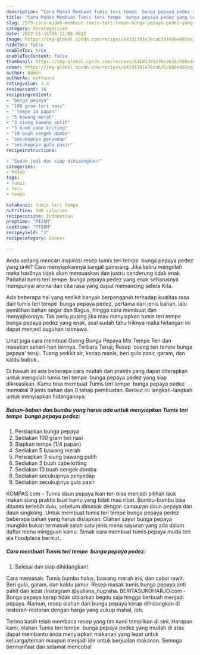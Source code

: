 ```yaml
---
description: "Cara Mudah Membuat Tumis teri tempe  bunga pepaya pedez yang Lezat"
title: "Cara Mudah Membuat Tumis teri tempe  bunga pepaya pedez yang Lezat"
slug: 2579-cara-mudah-membuat-tumis-teri-tempe-bunga-pepaya-pedez-yang-lezat
category: Uncategorized
date: 2022-11-16T06:11:08.981Z
image: https://img-global.cpcdn.com/recipes/641d1301e76cab36/680x482cq70/tumis-teri-tempe-bunga-pepaya-pedez-foto-resep-utama.jpg
hideToc: false
enableToc: true
enableTocContent: false
thumbnail: https://img-global.cpcdn.com/recipes/641d1301e76cab36/680x482cq70/tumis-teri-tempe-bunga-pepaya-pedez-foto-resep-utama.jpg
cover: https://img-global.cpcdn.com/recipes/641d1301e76cab36/680x482cq70/tumis-teri-tempe-bunga-pepaya-pedez-foto-resep-utama.jpg
author: Admin
authorAv: notfound
ratingvalue: 3.4
reviewcount: 16
recipeingredient:
- "bunga pepaya"
- "100 gram teri nasi"
- " tempe 14 papan"
- "5 bawang merah"
- "3 siung bawang putih"
- "3 buah cabe kriting"
- "10 buah cengek domba"
- "secukupnya penyedap"
- "secukupnya gula pasir"
recipeinstructions:

- "Sudah jadi dan siap dihidangkan!"
categories:
- Resep
tags:
- tumis
- teri
- tempe

katakunci: tumis teri tempe 
nutrition: 100 calories
recipecuisine: Indonesian
preptime: "PT26M"
cooktime: "PT56M"
recipeyield: "3"
recipecategory: Dinner

---
```





Anda sedang mencari inspirasi resep tumis teri tempe  bunga pepaya pedez yang unik? Cara menyiapkannya sangat gampang. Jika keliru mengolah maka hasilnya tidak akan memuaskan dan justru cenderung tidak enak. Padahal tumis teri tempe  bunga pepaya pedez yang enak seharusnya mempunyai aroma dan cita rasa yang dapat memancing selera Kita.





Ada beberapa hal yang sedikit banyak berpengaruh terhadap kualitas rasa dari tumis teri tempe  bunga pepaya pedez, pertama dari jenis bahan, lalu pemilihan bahan segar dan Bagus, hingga cara membuat dan menyajikannya. Tak perlu pusing jika mau menyiapkan tumis teri tempe  bunga pepaya pedez yang enak,      asal sudah tahu triknya maka hidangan ini dapat menjadi suguhan istimewa.














Lihat juga cara membuat Oseng Bunga Pepaya Mix Tempe Teri dan masakan sehari-hari lainnya. Terbaru Teruji; Resep &#39;oseng teri tempe bunga pepaya&#39; teruji. Tuang sedikit air, kecap manis, beri gula pasir, garam, dan kaldu bubuk..






Di bawah ini ada beberapa cara mudah dan praktis yang dapat diterapkan untuk mengolah tumis teri tempe  bunga pepaya pedez yang siap dikreasikan. Kamu bisa membuat Tumis teri tempe  bunga pepaya pedez memakai 9 jenis bahan dan 0 tahap pembuatan. Berikut ini langkah-langkah untuk menyiapkan hidangannya.

<!--inarticleads1-->

##### Bahan-bahan dan bumbu yang harus ada untuk menyiapkan Tumis teri tempe  bunga pepaya pedez:

1. Persiapkan bunga pepaya
1. Sediakan 100 gram teri nasi
1. Siapkan  tempe (1/4 papan)
1. Sediakan 5 bawang merah
1. Persiapkan 3 siung bawang putih
1. Sediakan 3 buah cabe kriting
1. Sediakan 10 buah cengek domba
1. Sediakan secukupnya penyedap
1. Sediakan secukupnya gula pasir


KOMPAS.com - Tumis daun pepaya ikan teri bisa menjadi pilihan lauk makan siang praktis buat kamu yang tidak mau ribet. Bumbu-bumbu bisa ditumis terlebih dulu, sebelum dimasak dengan campuran daun pepaya dan daun singkong. Untuk membuat tumis teri tempe bunga pepaya pedez beberapa bahan yang harus disiapkan: Olahan sayur bunga pepaya mungkin bukan termasuk salah satu jenis menu sayuran yang ada dalam daftar menu mingguan kamu. Simak cara membuat tumis pepaya muda teri ala Foodplace berikut. 

<!--inarticleads2-->

##### Cara membuat Tumis teri tempe  bunga pepaya pedez:


1. Selesai dan siap dihidangkan!

Cara memasak: Tumis bumbu halus, bawang merah iris, dan cabai rawit. Beri gula, garam, dan kaldu jamur. Resep masak tumis bunga pepaya anti pahit dan lezat /Instagram @yuliana_nugraha. BERITASUKOHARJO.com - Bunga pepaya kerap tidak dibiarkan begitu saja hingga berbuah menjadi pepaya. Namun, resep olahan dari bunga pepaya kerap dihidangkan di restoran-restoran dengan harga yang cukup mahal, loh. 

Terima kasih telah membaca resep yang tim kami tampilkan di sini. Harapan kami, olahan Tumis teri tempe  bunga pepaya pedez yang mudah di atas dapat membantu anda menyiapkan makanan yang lezat untuk keluarga/teman maupun menjadi ide untuk berjualan makanan. Semoga bermanfaat dan selamat mencoba!
